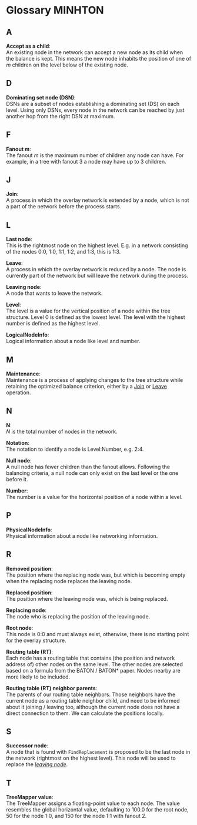 # Glossary MINHTON

## A

**Accept as a child**:<br />
An existing node in the network can accept a new node as its child when the balance is kept.
This means the new node inhabits the position of one of *m* children on the level below of the existing node.

## D

**Dominating set node (DSN)**:<br />
DSNs are a subset of nodes establishing a dominating set (DS) on each level.
Using only DSNs, every node in the network can be reached by just another hop from the right DSN at maximum.

## F

**Fanout m**:<br />
The fanout *m* is the maximum number of children any node can have.
For example, in a tree with fanout 3 a node may have up to 3 children.

## J

**Join**:<br />
A process in which the overlay network is extended by a node, which is not a part of the network before the process starts.

## L

**Last node**:<br />
This is the rightmost node on the highest level.
E.g. in a network consisting of the nodes 0:0, 1:0, 1:1, 1:2, and 1:3, this is 1:3.

**Leave**:<br />
A process in which the overlay network is reduced by a node.
The node is currently part of the network but will leave the network during the process.

**Leaving node**:<br />
A node that wants to leave the network.

**Level**:<br />
The level is a value for the vertical position of a node within the tree structure.
Level 0 is defined as the lowest level.
The level with the highest number is defined as the highest level.

**LogicalNodeInfo**:<br />
Logical information about a node like level and number.

## M

**Maintenance**:<br />
Maintenance is a process of applying changes to the tree structure while retaining the optimized balance criterion, either by a [Join](#j) or [Leave](#l) operation.

## N

**N**:<br />
*N* is the total number of nodes in the network.

**Notation**:<br />
The notation to identify a node is Level:Number, e.g. 2:4.

**Null node**:<br />
A null node has fewer children than the fanout allows.
Following the balancing criteria, a null node can only exist on the last level or the one before it.

**Number**:<br />
The number is a value for the horizontal position of a node within a level.

## P

**PhysicalNodeInfo**:<br />
Physical information about a node like networking information.

## R

**Removed position**:<br />
The position where the replacing node was, but which is becoming empty when the replacing node replaces the leaving node.

**Replaced position**:<br />
The position where the leaving node was, which is being replaced.

**Replacing node**:<br />
The node who is replacing the position of the leaving node.

**Root node**:<br />
This node is 0:0 and must always exist, otherwise, there is no starting point for the overlay structure.

**Routing table (RT)**:<br />
Each node has a routing table that contains (the position and network address of) other nodes on the same level.
The other nodes are selected based on a formula from the BATON / BATON\* paper.
Nodes nearby are more likely to be included.

**Routing table (RT) neighbor parents**:<br />
The parents of our routing table neighbors.
Those neighbors have the current node as a routing table neighbor child, and need to be informed about it joining / leaving too, although the current node does not have a direct connection to them.
We can calculate the positions locally.

## S

**Successor node**:<br />
A node that is found with ``FindReplacement`` is proposed to be the last node in the network (rightmost on the highest level).
This node will be used to replace the [*leaving node*](#l).

## T

**TreeMapper value**:<br />
The TreeMapper assigns a floating-point value to each node.
The value resembles the global horizontal value, defaulting to 100.0 for the root node, 50 for the node 1:0, and 150 for the node 1:1 with fanout 2.
